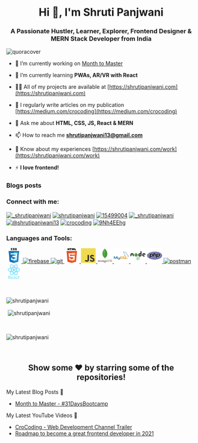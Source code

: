 <h1 align="center">Hi 👋, I'm Shruti Panjwani</h1>
<h3 align="center">A Passionate Hustler, Learner, Explorer, Frontend Designer & MERN Stack Developer from India</h3>

![quoracover](https://user-images.githubusercontent.com/67150258/114865366-c3b43f80-9e0f-11eb-841e-ba4d9c4796d2.png)

- 🔭 I’m currently working on [Month to Master](https://github.com/Cro-Coding/month-to-master)

- 🌱 I’m currently learning **PWAs, AR/VR with React**

- 👨‍💻 All of my projects are available at [https://shrutipanjwani.com](https://shrutipanjwani.com)

- 📝 I regularly write articles on my publication [https://medium.com/crocoding](https://medium.com/crocoding)

- 💬 Ask me about **HTML, CSS, JS, React & MERN**

- 📫 How to reach me **shrutipanjwani13@gmail.com**

- 📄 Know about my experiences [https://shrutipanjwani.com/work](https://shrutipanjwani.com/work)

- ⚡ **I love frontend!**

### Blogs posts
<!-- BLOG-POST-LIST:START -->
<!-- BLOG-POST-LIST:END -->

<h3 align="left">Connect with me:</h3>
<p align="left">
<a href="https://twitter.com/_shrutipanjwani" target="blank"><img align="center" src="https://logodownload.org/wp-content/uploads/2014/09/twitter-logo-4.png" alt="_shrutipanjwani" height="30" width="40" /></a>
<a href="https://linkedin.com/in/shrutipanjwani" target="blank"><img align="center" src="https://image.flaticon.com/icons/png/512/174/174857.png" alt="shrutipanjwani" height="30" width="40" /></a>
<a href="https://stackoverflow.com/users/15499004" target="blank"><img align="center" src="https://upload.wikimedia.org/wikipedia/commons/thumb/e/ef/Stack_Overflow_icon.svg/768px-Stack_Overflow_icon.svg.png" alt="15499004" height="30" width="40" /></a>
<a href="https://instagram.com/_shrutipanjwani" target="blank"><img align="center" src="https://www.edigitalagency.com.au/wp-content/uploads/instagram-logo-svg-vector-for-print.svg" alt="_shrutipanjwani" height="30" width="40" /></a>
<a href="https://medium.com/@shrutipanjwani13" target="blank"><img align="center" src="https://cdn4.iconfinder.com/data/icons/social-media-2210/24/Medium-512.png" alt="@shrutipanjwani13" height="30" width="40" /></a>
<a href="https://www.youtube.com/c/crocoding" target="blank"><img align="center" src="https://cdn1.iconfinder.com/data/icons/logotypes/32/youtube-512.png" alt="crocoding" height="30" width="40" /></a>
<a href="https://discord.gg/9Nh4EEhg" target="blank"><img align="center" src="https://cdn4.iconfinder.com/data/icons/logos-and-brands/512/91_Discord_logo_logos-512.png" alt="9Nh4EEhg" height="30" width="40" /></a>
</p>

<h3 align="left">Languages and Tools:</h3>
<p align="left"> <a href="https://www.w3schools.com/css/" target="_blank"> <img src="https://raw.githubusercontent.com/devicons/devicon/master/icons/css3/css3-original-wordmark.svg" alt="css3" width="40" height="40"/> </a>  <a href="https://firebase.google.com/" target="_blank"> <img src="https://www.vectorlogo.zone/logos/firebase/firebase-icon.svg" alt="firebase" width="40" height="40"/> </a> <a href="https://git-scm.com/" target="_blank"> <img src="https://www.vectorlogo.zone/logos/git-scm/git-scm-icon.svg" alt="git" width="40" height="40"/> </a> <a href="https://www.w3.org/html/" target="_blank"> <img src="https://raw.githubusercontent.com/devicons/devicon/master/icons/html5/html5-original-wordmark.svg" alt="html5" width="40" height="40"/> </a> <a href="https://developer.mozilla.org/en-US/docs/Web/JavaScript" target="_blank"> <img src="https://raw.githubusercontent.com/devicons/devicon/master/icons/javascript/javascript-original.svg" alt="javascript" width="40" height="40"/> </a> <a href="https://www.mongodb.com/" target="_blank"> <img src="https://raw.githubusercontent.com/devicons/devicon/master/icons/mongodb/mongodb-original-wordmark.svg" alt="mongodb" width="40" height="40"/> </a> <a href="https://www.mysql.com/" target="_blank"> <img src="https://raw.githubusercontent.com/devicons/devicon/master/icons/mysql/mysql-original-wordmark.svg" alt="mysql" width="40" height="40"/> </a> <a href="https://nodejs.org" target="_blank"> <img src="https://raw.githubusercontent.com/devicons/devicon/master/icons/nodejs/nodejs-original-wordmark.svg" alt="nodejs" width="40" height="40"/> </a> <a href="https://www.php.net" target="_blank"> <img src="https://raw.githubusercontent.com/devicons/devicon/master/icons/php/php-original.svg" alt="php" width="40" height="40"/> </a> <a href="https://postman.com" target="_blank"> <img src="https://www.vectorlogo.zone/logos/getpostman/getpostman-icon.svg" alt="postman" width="40" height="40"/> </a> <a href="https://reactjs.org/" target="_blank"> <img src="https://raw.githubusercontent.com/devicons/devicon/master/icons/react/react-original-wordmark.svg" alt="react" width="40" height="40"/> </a> </p>
<br>
<p><img align="left" src="https://github-readme-stats.vercel.app/api/top-langs?username=shrutipanjwani&show_icons=true&locale=en&layout=compact" alt="shrutipanjwani" /></p>
<br>
<p>&nbsp;<img align="center" src="https://github-readme-stats.vercel.app/api?username=shrutipanjwani&show_icons=true&locale=en" alt="shrutipanjwani" /></p>
<br>
<p><img align="center" src="https://github-readme-streak-stats.herokuapp.com/?user=shrutipanjwani&" alt="shrutipanjwani" /></p>
<br>
<h2 align="center">Show some  ❤️  by starring some of the repositories!</h2>

My Latest Blog Posts 🌱

- <a href="https://medium.com/crocoding/month-to-master-c2d5ae75f5fa" target="_blank">Month to Master - #31DaysBootcamp</a>

My Latest YouTube Videos 🌱

-  <a href="https://youtu.be/ZO6RGhYAhuc" target="_blank">CroCoding - Web Development Channel Trailer</a>
-  <a href="https://youtu.be/Rdnk7Z-GxGs" target="_blank">Roadmap to become a great frontend developer in 2021</a>

